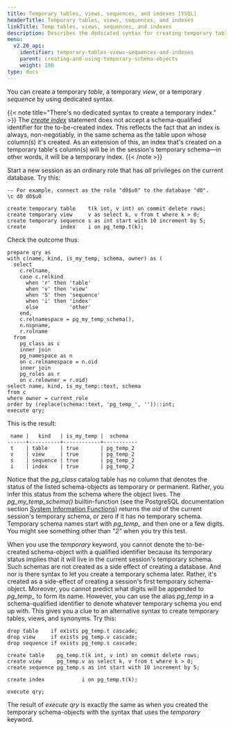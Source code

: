 ```yaml
---
title: Temporary tables, views, sequences, and indexes [YSQL]
headerTitle: Temporary tables, views, sequences, and indexes
linkTitle: Temp tables, views, sequences, and indexes
description: Describes the dedicated syntax for creating temporary tables, views, and sequences. Shows that the index on a temporary table is necessarily temporary. [YSQL]
menu:
  v2.20_api:
    identifier: temporary-tables-views-sequences-and-indexes
    parent: creating-and-using-temporary-schema-objects
    weight: 100
type: docs
---
```


You can create a temporary _table_, a temporary _view_, or a temporary _sequence_ by using dedicated syntax.

{{< note title="There's no dedicated syntax to create a temporary index." >}}
The _[create index](../../statements/ddl_create_index/)_ statement does not accept a schema-qualified identifier for the to-be-created index. This reflects the fact that an index is always, non-negotiably, in the same schema as the table upon whose column(s) it's created. As an extension of this, an index that's created on a temporary table's column(s) will be in the session's temporary schema—in other words, it will be a temporary index.
{{< /note >}}

Start a new session as an ordinary role that has _all_ privileges on the current database. Try this:

```plpgsql
-- For example, connect as the role "d0$u0" to the database "d0".
\c d0 d0$u0

create temporary table    t(k int, v int) on commit delete rows;
create temporary view     v as select k, v from t where k > 0;
create temporary sequence s as int start with 10 increment by 5;
create           index    i on pg_temp.t(k);
```

Check the outcome thus:

```plpgsql
prepare qry as
with c(name, kind, is_my_temp, schema, owner) as (
  select
    c.relname,
    case c.relkind
      when 'r' then 'table'
      when 'v' then 'view'
      when 'S' then 'sequence'
      when 'i' then 'index'
      else          'other'
    end,
    c.relnamespace = pg_my_temp_schema(),
    n.nspname,
    r.rolname
  from
    pg_class as c
    inner join
    pg_namespace as n
    on c.relnamespace = n.oid
    inner join
    pg_roles as r
    on c.relowner = r.oid)
select name, kind, is_my_temp::text, schema
from c
where owner = current_role
order by (replace(schema::text, 'pg_temp_', ''))::int;
execute qry;
```

This is the result:

```output
 name |   kind   | is_my_temp |  schema   
------+----------+------------+-----------
 t    | table    | true       | pg_temp_2
 v    | view     | true       | pg_temp_2
 s    | sequence | true       | pg_temp_2
 i    | index    | true       | pg_temp_2
```
Notice that the _pg_class_ catalog table has no column that denotes the status of the listed schema-objects as temporary or permanent. Rather, you infer this status from the schema where the object lives. The _pg_my_temp_schema()_ builtin-function (see the PostgreSQL documentation section [System Information Functions](https://www.postgresql.org/docs/11/functions-info.html)) returns the _oid_ of the current session's temporary schema, or zero if it has no temporary schema. Temporary schema names start with _pg_temp\__ and then one or a few digits. You might see something other than _"2"_ when you try this test.

When you use the _temporary_ keyword, you cannot denote the to-be-created  schema-object with a qualified identifier because its temporary status implies that it will live in the current session's temporary schema. Such schemas are not created as a side effect of creating a database. And nor is there syntax to let you create a temporary schema later. Rather, it's created as a side-effect of creating a session's first temporary schema-object. Moreover, you  cannot predict what digits will be appended to _pg_temp\__ to form its name. However, you can use the alias _pg_temp_ in a schema-qualified identifier to denote whatever temporary schema you end up with. This gives you a clue to an alternative syntax to create temporary tables, views, and synonyms. Try this:

```plpgsql
drop table    if exists pg_temp.t cascade;
drop view     if exists pg_temp.v cascade;
drop sequence if exists pg_temp.s cascade;

create table    pg_temp.t(k int, v int) on commit delete rows;
create view     pg_temp.v as select k, v from t where k > 0;
create sequence pg_temp.s as int start with 10 increment by 5;

create index            i on pg_temp.t(k);

execute qry;
```

The result of _execute qry_ is exactly the same as when you created the temporary schema-objects with the syntax that uses the _temporary_ keyword.
